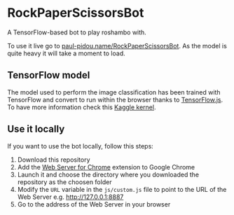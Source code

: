 # RockPaperScissorsBot

A TensorFlow-based bot to play roshambo with. 

To use it live go to [paul-pidou.name/RockPaperScissorsBot](https://www.paul-pidou.name/RockPaperScissorsBot/).
As the model is quite heavy it will take a moment to load.

## TensorFlow model

The model used to perform the image classification has been trained with TensorFlow and convert to run within the browser thanks to [TensorFlow.js](https://www.tensorflow.org/js). To have more information check this [Kaggle kernel](https://www.kaggle.com/paulpidou/rockpaperscissors-tf-model).

## Use it locally

If you want to use the bot locally, follow this steps:
1. Download this repository
2. Add the [Web Server for Chrome](https://chrome.google.com/webstore/detail/web-server-for-chrome/ofhbbkphhbklhfoeikjpcbhemlocgigb) extension to Google Chrome
3. Launch it and choose the directory where you downloaded the repository as the choosen folder
4. Modify the `URL` variable in the `js/custom.js` file to point to the URL of the Web Server e.g. http://127.0.0.1:8887
5. Go to the address of the Web Server in your browser
